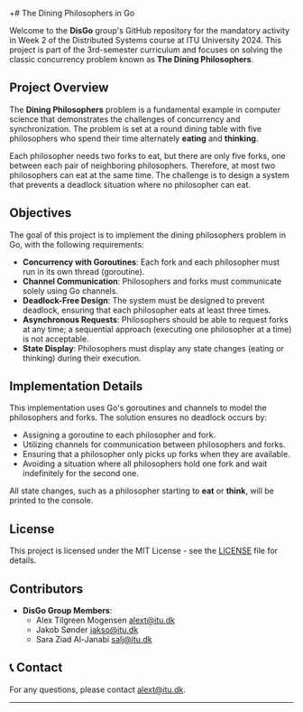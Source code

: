 +# The Dining Philosophers in Go

Welcome to the **DisGo** group's GitHub repository for the mandatory activity in Week 2 of the Distributed Systems course at ITU University 2024. This project is part of the 3rd-semester curriculum and focuses on solving the classic concurrency problem known as **The Dining Philosophers**.

## Project Overview

The **Dining Philosophers** problem is a fundamental example in computer science that demonstrates the challenges of concurrency and synchronization. The problem is set at a round dining table with five philosophers who spend their time alternately **eating** and **thinking**.

Each philosopher needs two forks to eat, but there are only five forks, one between each pair of neighboring philosophers. Therefore, at most two philosophers can eat at the same time. The challenge is to design a system that prevents a deadlock situation where no philosopher can eat.

## Objectives

The goal of this project is to implement the dining philosophers problem in Go, with the following requirements:

- **Concurrency with Goroutines**: Each fork and each philosopher must run in its own thread (goroutine).
- **Channel Communication**: Philosophers and forks must communicate solely using Go channels.
- **Deadlock-Free Design**: The system must be designed to prevent deadlock, ensuring that each philosopher eats at least three times.
- **Asynchronous Requests**: Philosophers should be able to request forks at any time; a sequential approach (executing one philosopher at a time) is not acceptable.
- **State Display**: Philosophers must display any state changes (eating or thinking) during their execution.

## Implementation Details

This implementation uses Go's goroutines and channels to model the philosophers and forks. The solution ensures no deadlock occurs by:

- Assigning a goroutine to each philosopher and fork.
- Utilizing channels for communication between philosophers and forks.
- Ensuring that a philosopher only picks up forks when they are available.
- Avoiding a situation where all philosophers hold one fork and wait indefinitely for the second one.
  
All state changes, such as a philosopher starting to **eat** or **think**, will be printed to the console.

## License

This project is licensed under the MIT License - see the [LICENSE](LICENSE) file for details.

## Contributors

- **DisGo Group Members**:
  - Alex Tilgreen Mogensen <alext@itu.dk>
  - Jakob Sønder <jakso@itu.dk>
  - Sara Ziad Al-Janabi <salj@itu.dk>

## 📞 Contact

For any questions, please contact [alext@itu.dk](mailto:alext@itu.dk).

---
